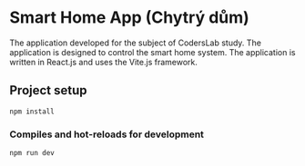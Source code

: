 # Smart Home App (Chytrý dům)
The application developed for the subject of CodersLab study. The application is designed to control the smart home system. The application is written in React.js and uses the Vite.js framework. 

## Project setup
```
npm install
```

### Compiles and hot-reloads for development
```
npm run dev
```

